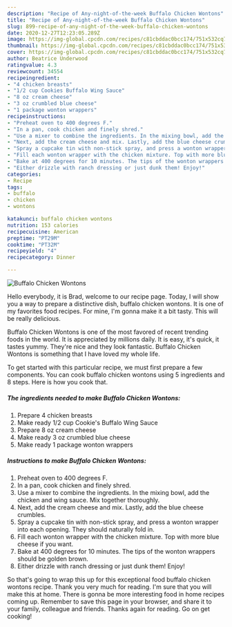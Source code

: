 ```yaml
---
description: "Recipe of Any-night-of-the-week Buffalo Chicken Wontons"
title: "Recipe of Any-night-of-the-week Buffalo Chicken Wontons"
slug: 899-recipe-of-any-night-of-the-week-buffalo-chicken-wontons
date: 2020-12-27T12:23:05.289Z
image: https://img-global.cpcdn.com/recipes/c81cbddac0bcc174/751x532cq70/buffalo-chicken-wontons-recipe-main-photo.jpg
thumbnail: https://img-global.cpcdn.com/recipes/c81cbddac0bcc174/751x532cq70/buffalo-chicken-wontons-recipe-main-photo.jpg
cover: https://img-global.cpcdn.com/recipes/c81cbddac0bcc174/751x532cq70/buffalo-chicken-wontons-recipe-main-photo.jpg
author: Beatrice Underwood
ratingvalue: 4.3
reviewcount: 34554
recipeingredient:
- "4 chicken breasts"
- "1/2 cup Cookies Buffalo Wing Sauce"
- "8 oz cream cheese"
- "3 oz crumbled blue cheese"
- "1 package wonton wrappers"
recipeinstructions:
- "Preheat oven to 400 degrees F."
- "In a pan, cook chicken and finely shred."
- "Use a mixer to combine the ingredients. In the mixing bowl, add the chicken and wing sauce. Mix together thoroughly."
- "Next, add the cream cheese and mix. Lastly, add the blue cheese crumbles."
- "Spray a cupcake tin with non-stick spray, and press a wonton wrapper into each opening. They should naturally fold in."
- "Fill each wonton wrapper with the chicken mixture. Top with more blue cheese if you want."
- "Bake at 400 degrees for 10 minutes. The tips of the wonton wrappers should be golden brown."
- "Either drizzle with ranch dressing or just dunk them! Enjoy!"
categories:
- Recipe
tags:
- buffalo
- chicken
- wontons

katakunci: buffalo chicken wontons 
nutrition: 153 calories
recipecuisine: American
preptime: "PT29M"
cooktime: "PT32M"
recipeyield: "4"
recipecategory: Dinner

---
```



![Buffalo Chicken Wontons](https://img-global.cpcdn.com/recipes/c81cbddac0bcc174/751x532cq70/buffalo-chicken-wontons-recipe-main-photo.jpg)

Hello everybody, it is Brad, welcome to our recipe page. Today, I will show you a way to prepare a distinctive dish, buffalo chicken wontons. It is one of my favorites food recipes. For mine, I'm gonna make it a bit tasty. This will be really delicious.



Buffalo Chicken Wontons is one of the most favored of recent trending foods in the world. It is appreciated by millions daily. It is easy, it's quick, it tastes yummy. They're nice and they look fantastic. Buffalo Chicken Wontons is something that I have loved my whole life.


To get started with this particular recipe, we must first prepare a few components. You can cook buffalo chicken wontons using 5 ingredients and 8 steps. Here is how you cook that.

<!--inarticleads1-->

##### The ingredients needed to make Buffalo Chicken Wontons:

1. Prepare 4 chicken breasts
1. Make ready 1/2 cup Cookie&#39;s Buffalo Wing Sauce
1. Prepare 8 oz cream cheese
1. Make ready 3 oz crumbled blue cheese
1. Make ready 1 package wonton wrappers




<!--inarticleads2-->

##### Instructions to make Buffalo Chicken Wontons:

1. Preheat oven to 400 degrees F.
1. In a pan, cook chicken and finely shred.
1. Use a mixer to combine the ingredients. In the mixing bowl, add the chicken and wing sauce. Mix together thoroughly.
1. Next, add the cream cheese and mix. Lastly, add the blue cheese crumbles.
1. Spray a cupcake tin with non-stick spray, and press a wonton wrapper into each opening. They should naturally fold in.
1. Fill each wonton wrapper with the chicken mixture. Top with more blue cheese if you want.
1. Bake at 400 degrees for 10 minutes. The tips of the wonton wrappers should be golden brown.
1. Either drizzle with ranch dressing or just dunk them! Enjoy!




So that's going to wrap this up for this exceptional food buffalo chicken wontons recipe. Thank you very much for reading. I'm sure that you will make this at home. There is gonna be more interesting food in home recipes coming up. Remember to save this page in your browser, and share it to your family, colleague and friends. Thanks again for reading. Go on get cooking!
